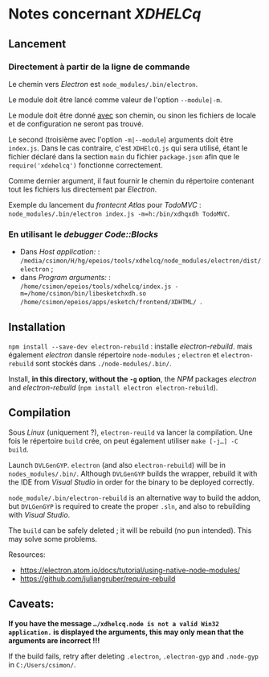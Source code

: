# Notes concernant *XDHELCq*

## Lancement

### Directement à partir de la ligne de commande

Le chemin vers *Electron* est `node_modules/.bin/electron`.

Le module doit être lancé comme valeur de l'option `--module|-m`.

Le module doit être donné <u>avec</u> son chemin, ou sinon les fichiers de locale et de configuration ne seront pas trouvé.

Le second (troisième avec l'option `-m|--module`) arguments doit être `index.js`. Dans le cas contraire, c'est `XDHElcQ.js` qui sera utilisé, étant le fichier déclaré dans la section `main` du fichier `package.json` afin que le `require('xdehelcq')` fonctionne correctement.

Comme dernier argument, il faut fournir le chemin du répertoire contenant tout les fichiers lus directement par *Electron*.

Exemple du lancement du *frontecnt*  *Atlas* pour *TodoMVC* : `node_modules/.bin/electron index.js -m=h:/bin/xdhqxdh TodoMVC`.


### En utilisant le *debugger* *Code::Blocks*

- Dans *Host application:* : `/media/csimon/H/hg/epeios/tools/xdhelcq/node_modules/electron/dist/electron` ;
- dans *Program arguments:* : `/home/csimon/epeios/tools/xdhelcq/index.js -m=/home/csimon/bin/libesketchxdh.so /home/csimon/epeios/apps/esketch/frontend/XDHTML/ `.

## Installation

`npm install --save-dev electron-rebuild` : installe *electron-rebuild*. mais également *electron* dansle répertoire `node-modules` ; `electron` et `electron-rebuild` sont stockés dans `./node-modules/.bin/`.


Install, **in this directory, without the `-g` option**, the *NPM* packages *electron* and _electron-rebuild_ (`npm install electron electron-rebuild`).

## Compilation

Sous *Linux* (uniquement ?), `electron-reuild` va lancer la compilation. Une fois le répertoire `build` crée, on peut également utiliser `make [-j…] -C build`.

Launch `DVLGenGYP`. `electron` (and also `electron-rebuild`) will be in `nodes_modules/.bin/`. Although `DVLGenGYP` builds the wrapper, rebuild it with the IDE from *Visual Studio* in order for the binary to be deployed correctly.

`node_module/.bin/electron-rebuild` is an alternative way to build the addon, but `DVLGenGYP` ìs required to create the proper `.sln`, and also to rebuilding with *Visual Studio*.

The `build` can be safely deleted ; it will be rebuild (no pun intended). This may solve some problems.

Resources:

* <https://electron.atom.io/docs/tutorial/using-native-node-modules/>
* <https://github.com/juliangruber/require-rebuild>

## Caveats:

**If you have the message `…/xdhelcq.node is not a valid Win32 application.` is displayed the arguments, this may only mean that the arguments are incorrect !!!**

If the build fails, retry after deleting `.electron`, `.electron-gyp` and `.node-gyp` in `C:/Users/csimon/`.
